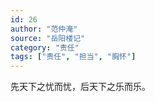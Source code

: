 ```yaml
---
id: 26
author: "范仲淹"
source: "岳阳楼记"
category: "责任"
tags: ["责任", "担当", "胸怀"]
---
```


先天下之忧而忧，后天下之乐而乐。